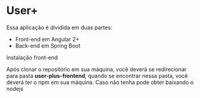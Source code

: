 # User+

Essa aplicação é dividida em duas partes:

- Front-end em Angular 2+
- Back-end em Spring Boot

Instalação front-end

Após clonar o repositório em sua máquina, você deverá se redirecionar para pasta <b>user-plus-frontend</b>, quando se encontrar nessa pasta, você deverá ter o npm em sua máquina. Caso não tenha pode obter baixando o <a src="https://nodejs.org/en/download/">nodejs</a>
